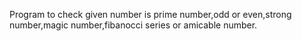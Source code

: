 Program to check given number is prime number,odd or even,strong number,magic number,fibanocci series or amicable number.
